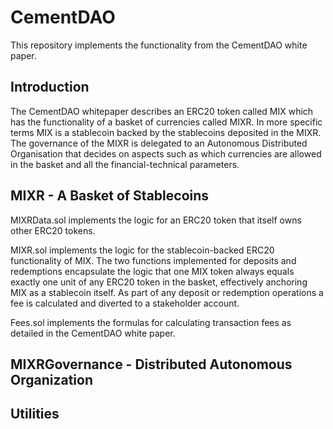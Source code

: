 # CementDAO
This repository implements the functionality from the CementDAO white paper.

## Introduction
The CementDAO whitepaper describes an ERC20 token called MIX which has the functionality of a basket of currencies  called MIXR. In more specific terms MIX is a stablecoin backed by the stablecoins deposited in the MIXR. The governance of the MIXR is delegated to an Autonomous Distributed Organisation that decides on aspects such as which currencies are allowed in the basket and all the financial-technical parameters.

## MIXR - A Basket of Stablecoins
MIXRData.sol implements the logic for an ERC20 token that itself owns other ERC20 tokens.

MIXR.sol implements the logic for the stablecoin-backed ERC20 functionality of MIX. The two functions implemented for deposits and redemptions encapsulate the logic that one MIX token always equals exactly one unit of any ERC20 token in the basket, effectively anchoring MIX as a stablecoin itself. As part of any deposit or redemption operations a fee is calculated and diverted to a stakeholder account.

Fees.sol implements the formulas for calculating transaction fees as detailed in the CementDAO white paper.

## MIXRGovernance - Distributed Autonomous Organization

## Utilities
